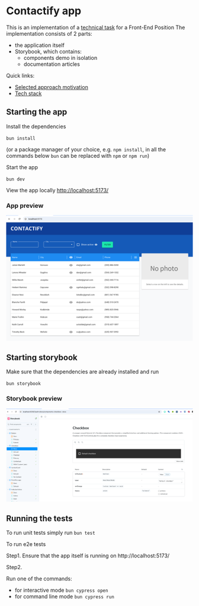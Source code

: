 # Contactify app

This is an implementation of a [technical task](./docs/task-description.md) for a Front-End Position
The implementation consists of 2 parts:

- the application itself
- Storybook, which contains:
  - components demo in isolation
  - documentation articles

Quick links:

- [Selected approach motivation](./docs/approach-motivation.md)
- [Tech stack](./docs/tech-stack.md)

## Starting the app

Install the dependencies

`bun install`

(or a package manager of your choice, e.g. `npm install`, in all the commands below `bun` can be replaced with `npm` or `npm run`)

Start the app

`bun dev`

View the app locally [http://localhost:5173/](http://localhost:5173/)

### App preview

![Contactify app preview](./docs/assets/preview.png)

## Starting storybook

Make sure that the dependencies are already installed and run

`bun storybook`

### Storybook preview

![Storybook Preview](./docs/assets/storybook-preview.png)

## Running the tests

To run unit tests simply run `bun test`

To run e2e tests

Step1. Ensure that the app itself is running on http://localhost:5173/

Step2.

Run one of the commands:

- for interactive mode `bun cypress open`
- for command line mode `bun cypress run`
